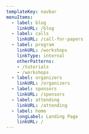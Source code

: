 ```yaml
---
templateKey: navbar
menuItems:
  - label: blog
    linkURL: /blog
  - label: calls
    linkURL: /call-for-papers
  - label: program
    linkURL: /workshops
    linkType: internal
    otherPatterns:
    - /tutorials
    - /workshops
  - label: organizers
    linkURL: /organizers
  - label: sponsors
    linkURL: /sponsors
  - label: attending
    linkURL: /attending
  - label: home
    longLabel: Landing Page
    linkURL: /
---
```


